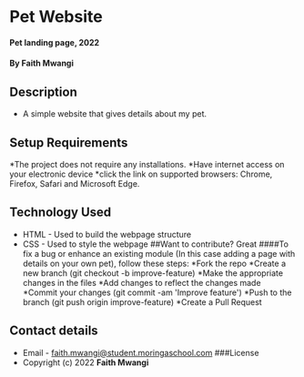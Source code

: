 # Pet Website
#### Pet landing page, 2022
#### By **Faith Mwangi**
## Description
* A simple website that gives details about my pet.
## Setup Requirements
*The project does not require any installations.
*Have internet access on your electronic device
*click the link on supported browsers: Chrome, Firefox, Safari and Microsoft Edge.
## Technology Used
* HTML - Used to build the webpage structure
* CSS - Used to style the webpage
##Want to contribute? Great
####To fix a bug or enhance an existing module (In this case adding a page with details on your own pet), follow these steps:
*Fork the repo
*Create a new branch (git checkout -b improve-feature)
*Make the appropriate changes in the files
*Add changes to reflect the changes made
*Commit your changes (git commit -am 'Improve feature')
*Push to the branch (git push origin improve-feature)
*Create a Pull Request
## Contact details
* Email - faith.mwangi@student.moringaschool.com
###License
* Copyright (c) 2022 **Faith Mwangi**
